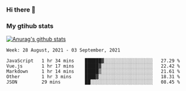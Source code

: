 ### Hi there 👋

### My gtihub stats

[![Anurag's github stats](https://github-readme-stats.vercel.app/api?username=gaozhidong)](https://github.com/gaozhidong/github-readme-stats)

<!--START_SECTION:waka-->
```text
Week: 28 August, 2021 - 03 September, 2021

JavaScript   1 hr 34 mins    ██████▓░░░░░░░░░░░░░░░░░░   27.29 % 
Vue.js       1 hr 17 mins    █████▓░░░░░░░░░░░░░░░░░░░   22.42 % 
Markdown     1 hr 14 mins    █████▒░░░░░░░░░░░░░░░░░░░   21.61 % 
Other        1 hr 3 mins     ████▓░░░░░░░░░░░░░░░░░░░░   18.31 % 
JSON         29 mins         ██░░░░░░░░░░░░░░░░░░░░░░░   08.45 % 
```
<!--END_SECTION:waka-->